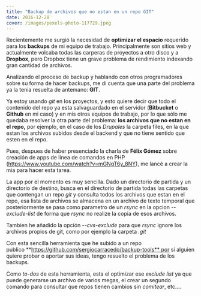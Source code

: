 ```yaml
---
title: "Backup de archivos que no estan en un repo GIT"
date: 2016-12-28
cover: /images/pexels-photo-117729.jpeg
---
```

Recientemente me surgió la necesidad de **optimizar el espacio** requerido para los **backups** de mi equipo de trabajo. Principalmente son sitios web y actualmente volcaba todas las carperas de proyectos a otro disco y a **Dropbox**, pero Dropbox tiene un grave problema de rendimiento indexando gran cantidad de archivos.

Analizando el proceso de backup y hablando con otros programadores sobre su forma de hacer backups, me di cuenta que una parte del problema ya la tenia resuelta de antemano: **GIT**. 

Ya estoy usando _git_ en los proyectos, y esto quiere decir que todo el contenido del repo ya esta salvaguardado en el servidor (**Bitbucket** o **Github** en mi caso) y en mis otros equipos de trabajo, por lo que sólo me quedaba resolver la otra parte del problema: **los archivos que no estan en el repo,** por ejemplo, en el caso de los _Drupales_ la carpeta files, en la que estan los archivos subidos desde el backend y que no tiene sentido que esten en el repo.

Pues, despues de haber presenciado la charla de **Félix Gómez** sobre creación de apps de linea de comandos en PHP (https://www.youtube.com/watch?v=mGNgT6y_8NY), me lancé a crear la mia para hacer esta tarea.

La app por el momento es muy sencilla. Dado un directorio de partida y un directorio de destino, busca en el directorio de partida todas las carpetas que contengan un repo _git_ y consulta todos los archivos que estan en el repo, esa lista de archivos se almacena en un archivo de texto temporal que posteriormente se pasa como parametro de un _rsync_ en la opcion _--exclude-list_ de forma que _rsync_ no realize la copia de esos archivos.

Tambien he añadido la opción _--cvs-exclude_ para que _rsync_ ignore los archivos propios de git, como por ejemplo la carpeta _.git_

Con esta sencilla herramienta que he subido a un repo publico **https://github.com/sergiocarracedo/backup-tools** por si alguien quiere probar o aportar sus ideas, tengo resuelto el problema de los backups.

Como _to-dos_ de esta herramienta, esta el optimizar ese _exclude list_ ya que puede generarse un archivo de varios megas, el crear un segundo comando para consultar que repos tienen cambios sin _comitear_, etc....
